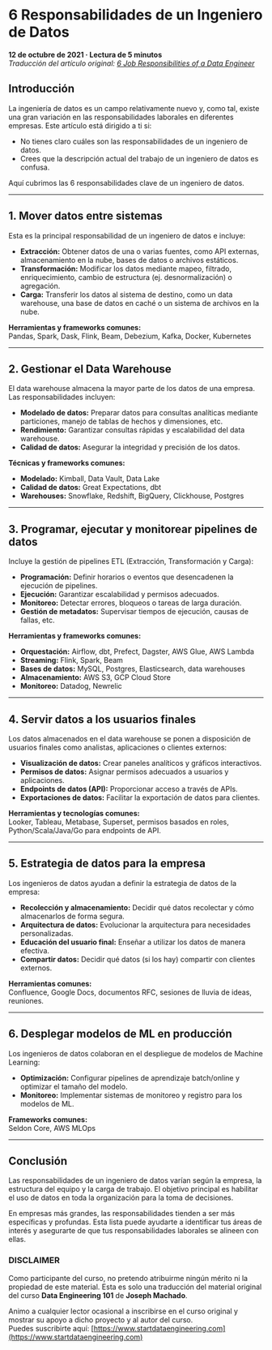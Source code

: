 # 6 Responsabilidades de un Ingeniero de Datos  
**12 de octubre de 2021 · Lectura de 5 minutos**  
_Traducción del artículo original: [6 Job Responsibilities of a Data Engineer](https://www.startdataengineering.com/post/n-job-reponsibilities-of-a-data-engineer/)_

## Introducción  
La ingeniería de datos es un campo relativamente nuevo y, como tal, existe una gran variación en las responsabilidades laborales en diferentes empresas. Este artículo está dirigido a ti si:  

- No tienes claro cuáles son las responsabilidades de un ingeniero de datos.  
- Crees que la descripción actual del trabajo de un ingeniero de datos es confusa.  

Aquí cubrimos las 6 responsabilidades clave de un ingeniero de datos.  

---

## 1. Mover datos entre sistemas  
Esta es la principal responsabilidad de un ingeniero de datos e incluye:  

- **Extracción:** Obtener datos de una o varias fuentes, como API externas, almacenamiento en la nube, bases de datos o archivos estáticos.  
- **Transformación:** Modificar los datos mediante mapeo, filtrado, enriquecimiento, cambio de estructura (ej. desnormalización) o agregación.  
- **Carga:** Transferir los datos al sistema de destino, como un data warehouse, una base de datos en caché o un sistema de archivos en la nube.  

**Herramientas y frameworks comunes:**  
Pandas, Spark, Dask, Flink, Beam, Debezium, Kafka, Docker, Kubernetes  

---

## 2. Gestionar el Data Warehouse  
El data warehouse almacena la mayor parte de los datos de una empresa. Las responsabilidades incluyen:  

- **Modelado de datos:** Preparar datos para consultas analíticas mediante particiones, manejo de tablas de hechos y dimensiones, etc.  
- **Rendimiento:** Garantizar consultas rápidas y escalabilidad del data warehouse.  
- **Calidad de datos:** Asegurar la integridad y precisión de los datos.  

**Técnicas y frameworks comunes:**  
- **Modelado:** Kimball, Data Vault, Data Lake  
- **Calidad de datos:** Great Expectations, dbt  
- **Warehouses:** Snowflake, Redshift, BigQuery, Clickhouse, Postgres  

---

## 3. Programar, ejecutar y monitorear pipelines de datos  
Incluye la gestión de pipelines ETL (Extracción, Transformación y Carga):  

- **Programación:** Definir horarios o eventos que desencadenen la ejecución de pipelines.  
- **Ejecución:** Garantizar escalabilidad y permisos adecuados.  
- **Monitoreo:** Detectar errores, bloqueos o tareas de larga duración.  
- **Gestión de metadatos:** Supervisar tiempos de ejecución, causas de fallas, etc.  

**Herramientas y frameworks comunes:**  
- **Orquestación:** Airflow, dbt, Prefect, Dagster, AWS Glue, AWS Lambda  
- **Streaming:** Flink, Spark, Beam  
- **Bases de datos:** MySQL, Postgres, Elasticsearch, data warehouses  
- **Almacenamiento:** AWS S3, GCP Cloud Store  
- **Monitoreo:** Datadog, Newrelic  

---

## 4. Servir datos a los usuarios finales  
Los datos almacenados en el data warehouse se ponen a disposición de usuarios finales como analistas, aplicaciones o clientes externos:  

- **Visualización de datos:** Crear paneles analíticos y gráficos interactivos.  
- **Permisos de datos:** Asignar permisos adecuados a usuarios y aplicaciones.  
- **Endpoints de datos (API):** Proporcionar acceso a través de APIs.  
- **Exportaciones de datos:** Facilitar la exportación de datos para clientes.  

**Herramientas y tecnologías comunes:**  
Looker, Tableau, Metabase, Superset, permisos basados en roles, Python/Scala/Java/Go para endpoints de API.  

---

## 5. Estrategia de datos para la empresa  
Los ingenieros de datos ayudan a definir la estrategia de datos de la empresa:  

- **Recolección y almacenamiento:** Decidir qué datos recolectar y cómo almacenarlos de forma segura.  
- **Arquitectura de datos:** Evolucionar la arquitectura para necesidades personalizadas.  
- **Educación del usuario final:** Enseñar a utilizar los datos de manera efectiva.  
- **Compartir datos:** Decidir qué datos (si los hay) compartir con clientes externos.  

**Herramientas comunes:**  
Confluence, Google Docs, documentos RFC, sesiones de lluvia de ideas, reuniones.  

---

## 6. Desplegar modelos de ML en producción  
Los ingenieros de datos colaboran en el despliegue de modelos de Machine Learning:  

- **Optimización:** Configurar pipelines de aprendizaje batch/online y optimizar el tamaño del modelo.  
- **Monitoreo:** Implementar sistemas de monitoreo y registro para los modelos de ML.  

**Frameworks comunes:**  
Seldon Core, AWS MLOps  

---

## Conclusión  
Las responsabilidades de un ingeniero de datos varían según la empresa, la estructura del equipo y la carga de trabajo. El objetivo principal es habilitar el uso de datos en toda la organización para la toma de decisiones.  

En empresas más grandes, las responsabilidades tienden a ser más específicas y profundas. Esta lista puede ayudarte a identificar tus áreas de interés y asegurarte de que tus responsabilidades laborales se alineen con ellas.  

### DISCLAIMER  
Como participante del curso, no pretendo atribuirme ningún mérito ni la propiedad de este material. Esta es solo una traducción del material original del curso **Data Engineering 101** de **Joseph Machado**.  

Animo a cualquier lector ocasional a inscribirse en el curso original y mostrar su apoyo a dicho proyecto y al autor del curso.  
Puedes suscribirte aquí: [https://www.startdataengineering.com](https://www.startdataengineering.com)  
